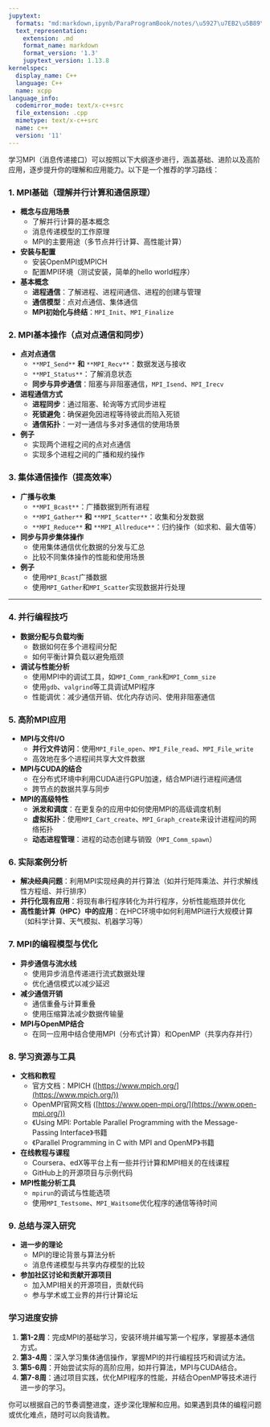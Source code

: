 ```yaml
---
jupytext:
  formats: "md:markdown,ipynb/ParaProgramBook/notes/\u5927\u7EB2\u5B89\u6392.ipynb:notebook"
  text_representation:
    extension: .md
    format_name: markdown
    format_version: '1.3'
    jupytext_version: 1.13.8
kernelspec:
  display_name: C++
  language: C++
  name: xcpp
language_info:
  codemirror_mode: text/x-c++src
  file_extension: .cpp
  mimetype: text/x-c++src
  name: c++
  version: '11'
---
```


学习MPI（消息传递接口）可以按照以下大纲逐步进行，涵盖基础、进阶以及高阶应用，逐步提升你的理解和应用能力。以下是一个推荐的学习路线：

### 1. **MPI基础（理解并行计算和通信原理）**

- **概念与应用场景**
    - 了解并行计算的基本概念
    - 消息传递模型的工作原理
    - MPI的主要用途（多节点并行计算、高性能计算）
- **安装与配置**
    - 安装OpenMPI或MPICH
    - 配置MPI环境（测试安装，简单的hello world程序）
- **基本概念**
    - **进程通信**：了解进程、进程间通信、进程的创建与管理
    - **通信模型**：点对点通信、集体通信
    - **MPI初始化与终结**：`MPI_Init`、`MPI_Finalize`

### 2. **MPI基本操作（点对点通信和同步）**

- **点对点通信**
    - `**MPI_Send**` **和** `**MPI_Recv**`：数据发送与接收
    - `**MPI_Status**`：了解消息状态
    - **同步与异步通信**：阻塞与非阻塞通信，`MPI_Isend`、`MPI_Irecv`
- **进程通信方式**
    - **进程同步**：通过阻塞、轮询等方式同步进程
    - **死锁避免**：确保避免因进程等待彼此而陷入死锁
    - **通信拓扑**：一对一通信与多对多通信的使用场景
- **例子**
    - 实现两个进程之间的点对点通信
    - 实现多个进程之间的广播和规约操作

### 3. **集体通信操作（提高效率）**

- **广播与收集**
    - `**MPI_Bcast**`：广播数据到所有进程
    - `**MPI_Gather**` **和** `**MPI_Scatter**`：收集和分发数据
    - `**MPI_Reduce**` **和** `**MPI_Allreduce**`：归约操作（如求和、最大值等）
- **同步与异步集体操作**
    - 使用集体通信优化数据的分发与汇总
    - 比较不同集体操作的性能和使用场景
- **例子**
    - 使用`MPI_Bcast`广播数据
    - 使用`MPI_Gather`和`MPI_Scatter`实现数据并行处理

---

### 4. **并行编程技巧**

- **数据分配与负载均衡**
    - 数据如何在多个进程间分配
    - 如何平衡计算负载以避免瓶颈
- **调试与性能分析**
    - 使用MPI中的调试工具，如`MPI_Comm_rank`和`MPI_Comm_size`
    - 使用`gdb`、`valgrind`等工具调试MPI程序
    - 性能调优：减少通信开销、优化内存访问、使用非阻塞通信

### 5. **高阶MPI应用**

- **MPI与文件I/O**
    - **并行文件访问**：使用`MPI_File_open`、`MPI_File_read`、`MPI_File_write`
    - 高效地在多个进程间共享大文件数据
- **MPI与CUDA的结合**
    - 在分布式环境中利用CUDA进行GPU加速，结合MPI进行进程间通信
    - 跨节点的数据共享与同步
- **MPI的高级特性**
    - **派发和调度**：在更复杂的应用中如何使用MPI的高级调度机制
    - **虚拟拓扑**：使用`MPI_Cart_create`、`MPI_Graph_create`来设计进程间的网络拓扑
    - **动态进程管理**：进程的动态创建与销毁（`MPI_Comm_spawn`）

### 6. **实际案例分析**

- **解决经典问题**：利用MPI实现经典的并行算法（如并行矩阵乘法、并行求解线性方程组、并行排序）
- **并行化现有应用**：将现有串行程序转化为并行程序，分析性能瓶颈并优化
- **高性能计算（HPC）中的应用**：在HPC环境中如何利用MPI进行大规模计算（如科学计算、天气模拟、机器学习等）

### 7. **MPI的编程模型与优化**

- **异步通信与流水线**
    - 使用异步消息传递进行流式数据处理
    - 优化通信模式以减少延迟
- **减少通信开销**
    - 通信重叠与计算重叠
    - 使用压缩算法减少数据传输量
- **MPI与OpenMP结合**
    - 在同一应用中结合使用MPI（分布式计算）和OpenMP（共享内存并行）

### 8. **学习资源与工具**

- **文档和教程**
    - 官方文档：MPICH ([https://www.mpich.org/](https://www.mpich.org/))
    - OpenMPI官网文档 ([https://www.open-mpi.org/](https://www.open-mpi.org/))
    - 《Using MPI: Portable Parallel Programming with the Message-Passing Interface》书籍
    - 《Parallel Programming in C with MPI and OpenMP》书籍
- **在线教程与课程**
    - Coursera、edX等平台上有一些并行计算和MPI相关的在线课程
    - GitHub上的开源项目与示例代码
- **MPI性能分析工具**
    - `mpirun`的调试与性能选项
    - 使用`MPI_Testsome`、`MPI_Waitsome`优化程序的通信等待时间

### 9. **总结与深入研究**

- **进一步的理论**
    - MPI的理论背景与算法分析
    - 消息传递模型与共享内存模型的比较
- **参加社区讨论和贡献开源项目**
    - 加入MPI相关的开源项目，贡献代码
    - 参与学术或工业界的并行计算论坛

### 学习进度安排

1. **第1-2周**：完成MPI的基础学习，安装环境并编写第一个程序，掌握基本通信方式。
2. **第3-4周**：深入学习集体通信操作，掌握MPI的并行编程技巧和调试方法。
3. **第5-6周**：开始尝试实际的高阶应用，如并行算法，MPI与CUDA结合。
4. **第7-8周**：通过项目实践，优化MPI程序的性能，并结合OpenMP等技术进行进一步的学习。

你可以根据自己的节奏调整进度，逐步深化理解和应用。如果遇到具体的编程问题或优化难点，随时可以向我请教。

